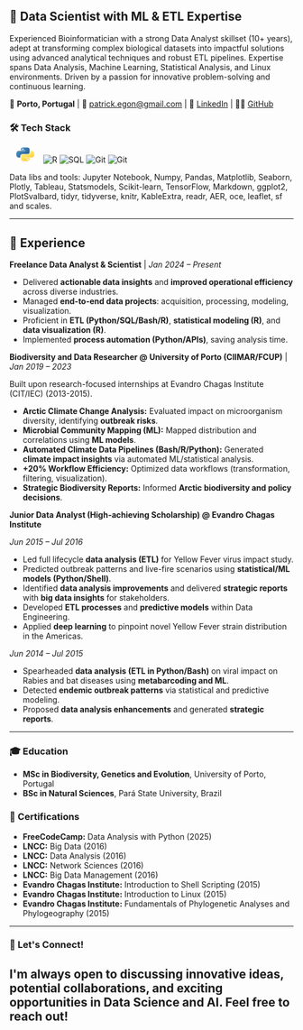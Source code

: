 ## 🚀 Data Scientist with ML & ETL Expertise
Experienced Bioinformatician with a strong Data Analyst skillset (10+ years), adept at transforming complex biological datasets into impactful solutions using advanced analytical techniques and robust ETL pipelines. Expertise spans Data Analysis, Machine Learning, Statistical Analysis, and Linux environments. Driven by a passion for innovative problem-solving and continuous learning.

📍 **Porto, Portugal** | 📧 [patrick.egon@gmail.com](mailto:patrick.egon@gmail.com) | 🔗 [LinkedIn](https://linkedin.com/in/patrick-egon-santos) | 👨‍💻 [GitHub](https://github.com/patrickegon) 

### 🛠️ Tech Stack

<p align="left">
  <img alt="Python" height="30" width="40" src="https://raw.githubusercontent.com/devicons/devicon/master/icons/python/python-original.svg">
  <img alt="R" height="30" width="40" src="https://cdn.jsdelivr.net/gh/devicons/devicon@latest/icons/r/r-original.svg" />
  <img alt="SQL" height="30" width="40" src="https://cdn.jsdelivr.net/gh/devicons/devicon@latest/icons/azuresqldatabase/azuresqldatabase-original.svg" />
  <img alt="Git" height="30" width="40" src="https://cdn.jsdelivr.net/gh/devicons/devicon@latest/icons/git/git-original-wordmark.svg" />
  <img alt="Git" height="30" width="40" src="https://www.svgrepo.com/download/374074/shell.svg" />
  
</p>

Data libs and tools: Jupyter Notebook, Numpy, Pandas, Matplotlib, Seaborn, Plotly, Tableau, Statsmodels, Scikit-learn, TensorFlow, Markdown, ggplot2, PlotSvalbard, tidyr, tidyverse, knitr, KableExtra, readr, AER, oce, leaflet, sf and scales.

---
## 💼 Experience

**Freelance Data Analyst & Scientist** | _Jan 2024 – Present_

* Delivered **actionable data insights** and **improved operational efficiency** across diverse industries.
* Managed **end-to-end data projects**: acquisition, processing, modeling, visualization.
* Proficient in **ETL (Python/SQL/Bash/R)**, **statistical modeling (R)**, and **data visualization (R)**.
* Implemented **process automation (Python/APIs)**, saving analysis time.

**Biodiversity and Data Researcher @ University of Porto (CIIMAR/FCUP)** | _Jan 2019 – 2023_

Built upon research-focused internships at Evandro Chagas Institute (CIT/IEC) (2013-2015).

* **Arctic Climate Change Analysis:** Evaluated impact on microorganism diversity, identifying **outbreak risks**.
* **Microbial Community Mapping (ML):** Mapped distribution and correlations using **ML models**.
* **Automated Climate Data Pipelines (Bash/R/Python):** Generated **climate impact insights** via automated ML/statistical analysis.
* **+20% Workflow Efficiency:** Optimized data workflows (transformation, filtering, visualization).
* **Strategic Biodiversity Reports:** Informed **Arctic biodiversity and policy decisions**.

**Junior Data Analyst (High-achieving Scholarship) @ Evandro Chagas Institute**

_Jun 2015 – Jul 2016_
* Led full lifecycle **data analysis (ETL)** for Yellow Fever virus impact study.
* Predicted outbreak patterns and live-fire scenarios using **statistical/ML models (Python/Shell)**.
* Identified **data analysis improvements** and delivered **strategic reports** with **big data insights** for stakeholders.
* Developed **ETL processes** and **predictive models** within Data Engineering.
* Applied **deep learning** to pinpoint novel Yellow Fever strain distribution in the Americas.

_Jun 2014 – Jul 2015_
* Spearheaded **data analysis (ETL in Python/Bash)** on viral impact on Rabies and bat diseases using **metabarcoding and ML**.
* Detected **endemic outbreak patterns** via statistical and predictive modeling.
* Proposed **data analysis enhancements** and generated **strategic reports**.

---
### 🎓 Education

* **MSc in Biodiversity, Genetics and Evolution**, University of Porto, Portugal
* **BSc in Natural Sciences**, Pará State University, Brazil

### 📜 Certifications

* **FreeCodeCamp:** Data Analysis with Python (2025)
* **LNCC:** Big Data (2016)
* **LNCC:** Data Analysis (2016)
* **LNCC:** Network Sciences (2016)
* **LNCC:** Big Data Management (2016)
* **Evandro Chagas Institute:** Introduction to Shell Scripting (2015)
* **Evandro Chagas Institute:** Introduction to Linux (2015)
* **Evandro Chagas Institute:** Fundamentals of Phylogenetic Analyses and Phylogeography (2015)

---

### 🤝 Let's Connect!

I'm always open to discussing innovative ideas, potential collaborations, and exciting opportunities in Data Science and AI. Feel free to reach out!
---
